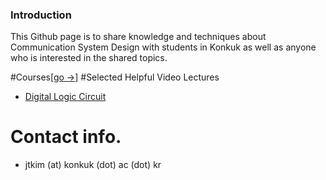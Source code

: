 ### Introduction

This Github page is to share knowledge and techniques about Communication System Design with students in Konkuk as well as anyone who is interested in the shared topics.

#Courses[[go ->]](Courses/README.md)
#Selected Helpful Video Lectures
- [Digital Logic Circuit](LC1.md)

# Contact info.
- jtkim (at) konkuk (dot) ac (dot) kr
